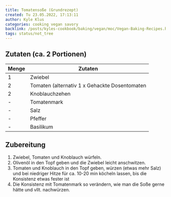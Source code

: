 ```yaml
---
title: Tomatensoße (Grundrezept)
created: Tu 23.05.2022, 17:13:11
author: Kyle Klus
categories: cooking vegan savory
backlink: /posts/kyles-cookbook/baking/vegan/moc/Vegan-Baking-Recipes.html
tags: status/not_tree
---
```


## Zutaten (ca. 2 Portionen)

| Menge            | Zutaten                                       |
| ---------------- | --------------------------------------------- |
| 1                | Zwiebel                                       |
| 2                | Tomaten (alternativ 1 x Gehackte Dosentomaten |
| 2                | Knoblauchzehen                                |
| -                | Tomatenmark                                   |
| -                | Salz                                          |
| -                | Pfeffer                                       |
| -                | Basilikum                                     |

## Zubereitung

1. Zwiebel, Tomaten und Knoblauch würfeln.
2. Olivenöl in den Topf geben und die Zwiebel leicht anschwitzen.
3. Tomaten und Knoblauch in den Topf geben, würzen (etwas mehr Salz) und bei niedriger Hitze für ca. 10-20 min köcheln lassen, bis die Konsistenz etwas fester ist
4. Die Konsistenz mit Tomatenmark so verändern, wie man die Soße gerne hätte und vllt. nachwürzen.
